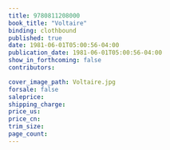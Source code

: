 ```yaml
---
title: 9780811208000
book_title: "Voltaire"
binding: clothbound
published: true
date: 1981-06-01T05:00:56-04:00
publication_date: 1981-06-01T05:00:56-04:00
show_in_forthcoming: false
contributors:

cover_image_path: Voltaire.jpg
forsale: false
saleprice:
shipping_charge:
price_us:
price_cn:
trim_size:
page_count:
---
```


